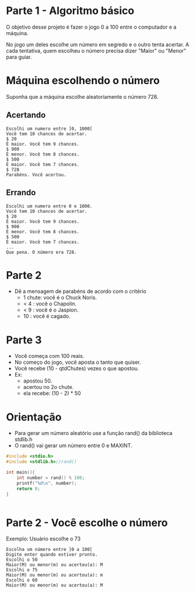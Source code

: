 
# Parte 1 - Algoritmo básico

O objetivo desse projeto é fazer o jogo 0 a 100 entre o computador e a máquina.

No jogo um deles escolhe um número em segredo e o outro tenta acertar. A cada
tentativa, quem escolheu o número precisa dizer "Maior" ou "Menor" para guiar.


# Máquina escolhendo o número

Suponha que a máquina escolhe aleatoriamente o número 728.

## Acertando
```
Escolhi um numero entre ]0, 1000[
Você tem 10 chances de acertar.
$ 20
É maior. Você tem 9 chances.
$ 900
É menor. Você tem 8 chances.
$ 500
É maior. Você tem 7 chances.
$ 728
Parabéns. Você acertou.
```

## Errando
```
Escolhi um numero entre 0 e 1000.
Você tem 10 chances de acertar.
$ 20
É maior. Você tem 9 chances.
$ 900
É menor. Você tem 8 chances.
$ 500
É maior. Você tem 7 chances.
...
Que pena. O número era 728.
```

# Parte 2
- Dê a mensagem de parabéns de acordo com o critério
    - 1 chute: você é o Chuck Noris.
    - < 4 : você o Chapolin.
    - < 9 : você é o Jaspion.
    - 10 : você é cagado.

# Parte 3
- Você começa com 100 reais.
- No começo do jogo, você aposta o tanto que quiser.
- Você recebe (10 - qtdChutes) vezes o que apostou.
- Ex:
    - apostou 50.
    - acertou no 2o chute.
    - ela recebe: (10 - 2) * 50

# Orientação

- Para gerar um número aleatório use a função rand() da biblioteca stdlib.h
- O rand() vai gerar um número entre 0 e MAXINT.

```c
#include <stdio.h>
#include <stdlib.h>//rand()

int main(){
    int number = rand() % 100;
    printf("%d\n", number);
    return 0;
}



```

# Parte 2 - Você escolhe o número

Exemplo: Usuário escolhe o 73

```
Escolha um número entre ]0 a 100[
Digite enter quando estiver pronto.
Escolhi o 50
Maior(M) ou menor(m) ou acertou(a): M
Escolhi o 75
Maior(M) ou menor(m) ou acertou(a): m
Escolhi o 60
Maior(M) ou menor(m) ou acertou(a): M

```

